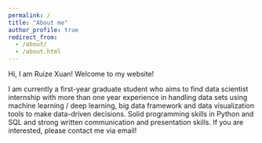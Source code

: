 ```yaml
---
permalink: /
title: "About me"
author_profile: true
redirect_from: 
  - /about/
  - /about.html
---
```


Hi, I am Ruize Xuan! Welcome to my website!

I am currently a first-year graduate student who aims to find data scientist internship with more than one year experience in handling data sets using machine learning / deep learning, big data framework and data visualization tools to make data-driven
decisions. Solid programming skills in Python and SQL and strong written communication and presentation skills. If you are interested, please contact me via email!
